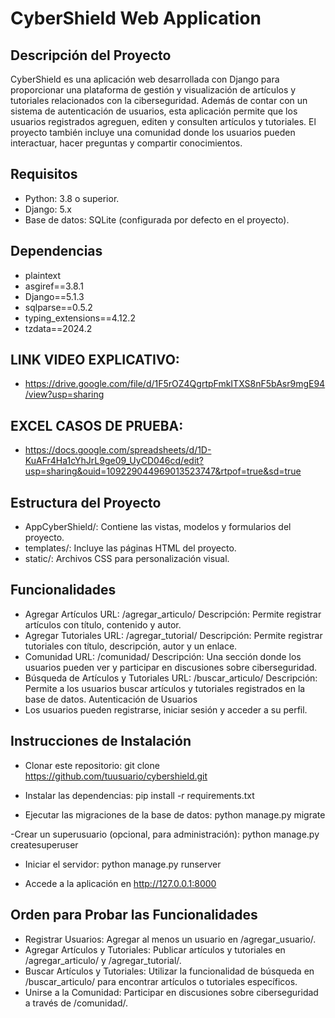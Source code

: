 # CyberShield Web Application

## Descripción del Proyecto
CyberShield es una aplicación web desarrollada con Django para proporcionar una plataforma de gestión y visualización de artículos y tutoriales relacionados con la ciberseguridad. Además de contar con un sistema de autenticación de usuarios, esta aplicación permite que los usuarios registrados agreguen, editen y consulten artículos y tutoriales. El proyecto también incluye una comunidad donde los usuarios pueden interactuar, hacer preguntas y compartir conocimientos.

## Requisitos
- Python: 3.8 o superior.
- Django: 5.x
- Base de datos: SQLite (configurada por defecto en el proyecto).

## Dependencias
- plaintext
- asgiref==3.8.1
- Django==5.1.3
- sqlparse==0.5.2
- typing_extensions==4.12.2
- tzdata==2024.2

## LINK VIDEO EXPLICATIVO: 
- https://drive.google.com/file/d/1F5rOZ4QgrtpFmkITXS8nF5bAsr9mgE94/view?usp=sharing

## EXCEL CASOS DE PRUEBA:
- https://docs.google.com/spreadsheets/d/1D-KuAFr4Ha1cYhJrL9ge09_UyCD046cd/edit?usp=sharing&ouid=109229044969013523747&rtpof=true&sd=true

## Estructura del Proyecto
- AppCyberShield/: Contiene las vistas, modelos y formularios del proyecto.
- templates/: Incluye las páginas HTML del proyecto.
- static/: Archivos CSS para personalización visual.
## Funcionalidades
- Agregar Artículos
URL: /agregar_articulo/
Descripción: Permite registrar artículos con título, contenido y autor.
- Agregar Tutoriales
URL: /agregar_tutorial/
Descripción: Permite registrar tutoriales con título, descripción, autor y un enlace.
- Comunidad
URL: /comunidad/
Descripción: Una sección donde los usuarios pueden ver y participar en discusiones sobre ciberseguridad.
- Búsqueda de Artículos y Tutoriales
URL: /buscar_articulo/
Descripción: Permite a los usuarios buscar artículos y tutoriales registrados en la base de datos.
Autenticación de Usuarios
- Los usuarios pueden registrarse, iniciar sesión y acceder a su perfil.

## Instrucciones de Instalación
- Clonar este repositorio:
git clone https://github.com/tuusuario/cybershield.git
  
- Instalar las dependencias:
pip install -r requirements.txt

- Ejecutar las migraciones de la base de datos:
python manage.py migrate

-Crear un superusuario (opcional, para administración):
python manage.py createsuperuser

- Iniciar el servidor:
python manage.py runserver

- Accede a la aplicación en http://127.0.0.1:8000

## Orden para Probar las Funcionalidades
- Registrar Usuarios: Agregar al menos un usuario en /agregar_usuario/.
- Agregar Artículos y Tutoriales: Publicar artículos y tutoriales en /agregar_articulo/ y /agregar_tutorial/.
- Buscar Artículos y Tutoriales: Utilizar la funcionalidad de búsqueda en /buscar_articulo/ para encontrar artículos o tutoriales específicos.
- Unirse a la Comunidad: Participar en discusiones sobre ciberseguridad a través de /comunidad/.
